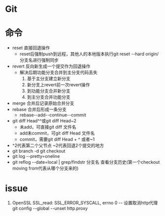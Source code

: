 # Git

# 命令
* reset 直接回退操作
  * reset后强制push到远程，其他人的本地版本执行git reset --hard origin/分支名进行强制同步
* revert 反向新生成一个提交作为回退操作
  * 解决后期功能分支合并到主分支代码丢失
    1. 基于主分支建立新分支
    2. 新分支上revert前一次revert操作
    3. 到功能分支合并新分支
    4. 到主分支合并功能分支
* merge 合并后记录原始合并分支
* rebase 合并后形成一条分支
    * rebase--add--continue--commit
* git diff Head^^或git diff Head~2
    * 未add，可直接git diff 文件名
    * add未commit，可git diff Head 文件名
    * commit，需要git diff Head + ^ 或者~1
* ^2代表第二个父节点 ~2代表回退2个提交的地方
* git branch -d  git checkout
* git log --pretty=oneline 
* git reflog --date=local | grep/findstr 分支名 查看分支历史(第一个checkout moving from代表从哪个分支来的)

# issue
  1. OpenSSL SSL_read: SSL_ERROR_SYSCALL, errno 0 -- 设置取消http代理 git config --global --unset http.proxy